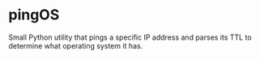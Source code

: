 # pingOS
Small Python utility that pings a specific IP address and parses its TTL to determine what operating system it has.
